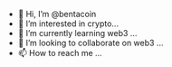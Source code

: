 - 👋 Hi, I’m @bentacoin
- 👀 I’m interested in crypto...
- 🌱 I’m currently learning web3  ...
- 💞️ I’m looking to collaborate on web3 ...
- 📫 How to reach me ...

<!---
bentacoin/bentacoin is a ✨ special ✨ repository because its `README.md` (this file) appears on your GitHub profile.
You can click the Preview link to take a look at your changes.
--->
